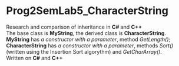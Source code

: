 # Prog2SemLab5_CharacterString
Research and comparison of inheritance in **C#** and **C++**  
The base class is **MyString**, the derived class is **CharacterString**.  
**MyString** has *a constructor with a parameter*, method *GetLength()*;  
**CharacterString** has *a constructor with a parameter*, methods *Sort()* (written using the Insertion Sort algorythm) and *GetCharArray()*.  
Written on **C#** and **C++**  
